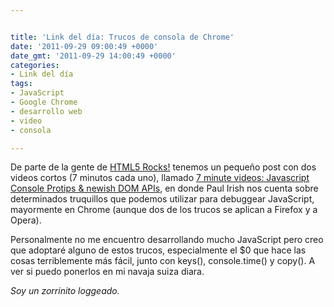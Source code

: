 ```yaml
---


title: 'Link del día: Trucos de consola de Chrome'
date: '2011-09-29 09:00:49 +0000'
date_gmt: '2011-09-29 14:00:49 +0000'
categories:
- Link del día
tags:
- JavaScript
- Google Chrome
- desarrollo web
- video
- consola

---
```



De parte de la gente de [HTML5 Rocks!](http://updates.html5rocks.com) tenemos un pequeño post con dos videos cortos (7 minutos cada uno), llamado [7 minute videos: Javascript Console Protips &amp; newish DOM APIs](http://updates.html5rocks.com/2011/09/7-minute-videos-Javascript-Console-Protips-newish-DOM-APIs), en donde Paul Irish nos cuenta sobre determinados truquillos que podemos utilizar para debuggear JavaScript, mayormente en Chrome (aunque dos de los trucos se aplican a Firefox y a Opera).

Personalmente no me encuentro desarrollando mucho JavaScript pero creo que adoptaré alguno de estos trucos, especialmente el $0 que hace las cosas terriblemente más fácil, junto con keys(), console.time() y copy(). A ver si puedo ponerlos en mi navaja suiza diara.

_Soy un zorrinito loggeado._
